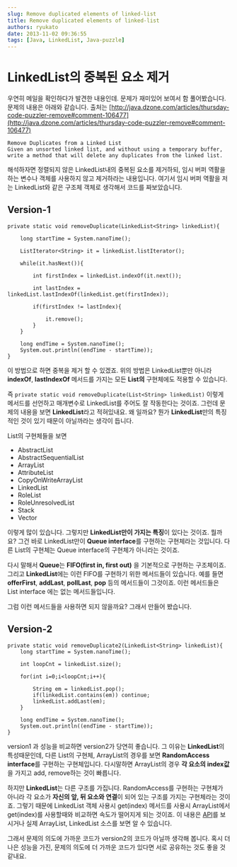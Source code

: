 ```yaml
---
slug: Remove duplicated elements of linked-list
title: Remove duplicated elements of linked-list
authors: ryukato
date: 2013-11-02 09:36:55
tags: [Java, LinkedList, Java-puzzle]
---
```


# LinkedList의 중복된 요소 제거
우연히 메일을 확인하다가 발견한 내용인데. 문제가 재미있어 보여서 함 풀어봤습니다.
문제의 내용은 아래와 같습니다. 출처는 [http://java.dzone.com/articles/thursday-code-puzzler-remove#comment-106477](http://java.dzone.com/articles/thursday-code-puzzler-remove#comment-106477)

```
Remove Duplicates from a Linked List
Given an unsorted linked list, and without using a temporary buffer, write a method that will delete any duplicates from the linked list.
```

해석하자면 정렬되지 않은  LinkedList내의 중복된 요소를 제거하되, 임시 버퍼 역활을 하는 변수나 객체를 사용하지 않고 제거하라는 내용입니다.
여기서 임시 버퍼 역활을 저는 LinkedList와 같은 구조체 객체로 생각해서 코드를 짜보았습니다.

## Version-1

```
private static void removeDuplicate(LinkedList<String> linkedList){

	long startTime = System.nanoTime();

	ListIterator<String> it = linkedList.listIterator();

	while(it.hasNext()){

		int firstIndex = linkedList.indexOf(it.next());

		int lastIndex = linkedList.lastIndexOf(linkedList.get(firstIndex));

		if(firstIndex != lastIndex){

			it.remove();
		}
	}

	long endTime = System.nanoTime();
	System.out.println((endTime - startTime));
}
```

이 방법으로 하면 중복을 제거 할 수 있겠죠. 위의 방법은 LinkedList뿐만 아니라 **indexOf**, **lastIndexOf** 메서드를 가지는 모든 **List의** 구현체에도 적용할 수 있습니다.

즉 `private static void removeDuplicate(List<String> linkedList)` 이렇게 메서드를 선언하고 매개변수로 LinkedList를 주어도 잘 작동한다는 것이죠.
그런데 문제의 내용을 보면 **LinkedList**라고 적혀있내요. 왜 일까요? 뭔가 **LinkedList**만의 특징적인 것이 있기 때문이 아닐까라는 생각이 듭니다.

List의 구현체들을 보면
* AbstractList
* AbstractSequentialList
* ArrayList
* AttributeList
* CopyOnWriteArrayList
* LinkedList
* RoleList
* RoleUnresolvedList
* Stack
* Vector

이렇게 많이 있습니다. 그렇지만 **LinkedList만이 가지는 특징**이 있다는 것이죠.
뭘까요? 그건 바로 LinkedList만이 **Queue interface**를 구현하는 구현체라는 것입니다.
다른 List의 구현체는 Queue interface의 구현체가 아니라는 것이죠.

다시 말해서 **Queue**는 **FIFO(first in, first out)** 을 기본적으로 구현하는 구조체이죠. 그리고 **LinkedList**에는 이런 FIFO를 구현하기 위한 메서드들이 있습니다.
예를 들면 **offerFirst**, **addLast**, **pollLast**, **pop** 등의 메서드들이 그것이죠.
이런 메서드들은 List interface 에는 없는 메서드들입니다.

그럼 이런 메서드들을 사용하면 되지 않을까요? 그래서 만들어 봤습니다.

## Version-2

```
private static void removeDuplicate2(LinkedList<String> linkedList){
	long startTime = System.nanoTime();

	int loopCnt = linkedList.size();

	for(int i=0;i<loopCnt;i++){

		String em = linkedList.pop();
		if(linkedList.contains(em)) continue;
		linkedList.addLast(em);
	}

	long endTime = System.nanoTime();
	System.out.println((endTime - startTime));
}
```

version1 과 성능을 비교하면 version2가 당연히 좋습니다.
그 이유는 **LinkedList**의 특성때문인데, 다른 List의 구현체, ArrayList의 경우를 보면 **RandomAccess interface**를 구현하는 구현체입니다.
다시말하면 ArrayList의 경우 **각 요소의 index값**을 가지고 add, remove하는 것이 빠릅니다.

하지만 **LinkedList**는 다른 구조를 가집니다. RandomAccess를 구현하는 구현체가 아니라 각 요소가 **자신의 앞, 뒤 요소와 연결**이 되어 있는 구조를 가지는 구현체라는 것이죠.
그렇기 때문에 LinkedList 객체 사용시 get(index) 메서드를 사용시 ArrayList에서 get(index)를 사용할때와 비교하면 속도가 떨어지게 되는 것이죠. 이 내용은 [API](https://docs.oracle.com/javase/8/docs/api/java/util/LinkedList.html)를 보시거나 실제 ArrayList, LinkedList 소스를 보면 알 수 있습니다.

그래서 문제의 의도에 가까운 코드가 version2의 코드가 아닐까 생각해 봅니다.
혹시 더 나은 성능을 가진, 문제의 의도에 더 가까운 코드가 있다면 서로 공유하는 것도 좋을 것 같내요.
